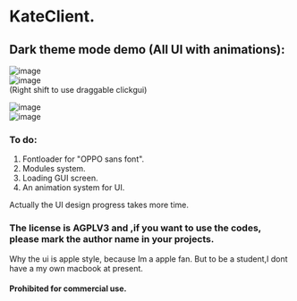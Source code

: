   # KateClient.
## Dark theme mode demo  (All UI with animations):    
![image](https://user-images.githubusercontent.com/47351250/158332263-b863dbbc-2cab-4de7-afc6-cf9f58b7a2f7.png)     
![image](https://user-images.githubusercontent.com/47351250/158403972-9f7ab385-c3a2-4478-986a-d428957f880a.png)   
(Right shift to use draggable clickgui)     

![image](https://user-images.githubusercontent.com/47351250/158368942-96373163-3ed2-4beb-961a-855cfeb71e7e.png)    
![image](https://user-images.githubusercontent.com/47351250/158368976-c1547cba-cb24-45e2-92f5-9857180ec2ff.png)

### To do:
1. Fontloader for "OPPO sans font".    
2. Modules system.    
3. Loading GUI screen.   
4. An animation system for UI.

Actually the UI design progress takes more time.

### The license is AGPLV3 and ,if you want to use the codes, please mark the author name in your projects.
Why the ui is apple style, because Im a apple fan.   But to be a student,I dont have a my own macbook at present.       

#### Prohibited for commercial use.
